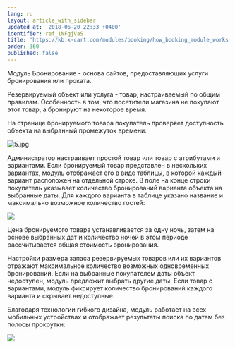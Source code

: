 ```yaml
---
lang: ru
layout: article_with_sidebar
updated_at: '2018-06-20 22:33 +0400'
identifier: ref_1NFgjVaS
title: 'https://kb.x-cart.com/modules/booking/how_booking_module_works.html'
order: 360
published: false
---
```

Модуль Бронирование - основа сайтов, предоставляющих услуги бронирования или проката.

Резервируемый объект или услуга - товар, настраиваемый по общим правилам. Особенность в том, что посетители магазина не покупают этот товар, а бронируют на некоторое время.

На странице бронируемого товара покупатель проверяет доступность объекта на выбранный промежуток времени:

![5.jpg]({{site.baseurl}}/attachments/ref_1NFgjVaS/5.jpg)

Администратор настраивает простой товар или товар с атрибутами и вариантами. Если бронируемый товар представлен в нескольких вариантах, модуль отображает его в виде таблицы, в которой каждый вариант расположен на отдельной строке. В поле на конце строки покупатель указывает количество бронирований варианта объекта на выбранные даты. Для каждого варианта в таблице указано название и максимально возможное количество гостей:

![]({{site.baseurl}}/attachments/8749986/8718798.png)

Цена бронируемого товара устанавливается за одну ночь, затем на основе выбранных дат и количество ночей в этом периоде рассчитывается общая стоимость бронирования.

Настройки размера запаса резервируемых товаров или их вариантов отражают максимальное количество возможных одновременных бронирований. Если на выбранные покупателем даты объект недоступен, модуль предложит выбрать другие даты. Если товар с вариантами, модуль фиксирует количество бронирований каждого варианта и скрывает недоступные.

Благодаря технологии гибкого дизайна, модуль работает на всех мобильных устройствах и отображает результаты поиска по датам без полосы прокрутки:

![]({{site.baseurl}}/attachments/8749986/8718802.png)
